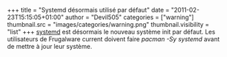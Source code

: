 +++
title = "Systemd désormais utilisé par défaut"
date = "2011-02-23T15:15:05+01:00"
author = "Devil505"
categories = ["warning"]
thumbnail.src = "images/categories/warning.png"
thumbnail.visibility = "list"
+++
[systemd](http://www.freedesktop.org/wiki/Software/systemd) est désormais le nouveau système init par défaut.
 Les utilisateurs de Frugalware current doivent faire *pacman -Sy systemd* avant de mettre à jour leur système.  
